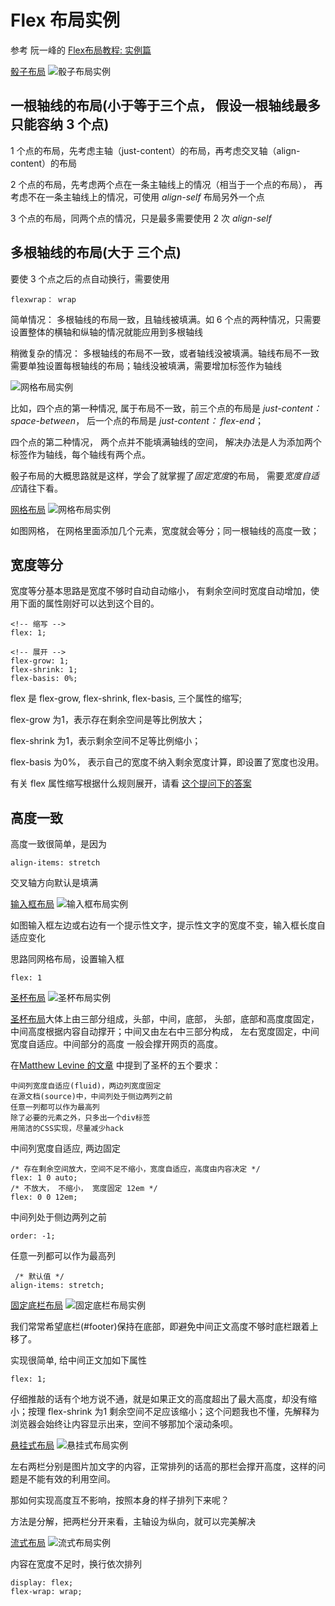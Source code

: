 # Flex 布局实例

参考 阮一峰的 [Flex布局教程: 实例篇](http://www.ruanyifeng.com/blog/2015/07/flex-examples.html)

[骰子布局](./demo/dice.html)
![骰子布局实例](./imgs/dice.png)  

## 一根轴线的布局(小于等于三个点， 假设一根轴线最多只能容纳 3 个点)

1 个点的布局，先考虑主轴（just-content）的布局，再考虑交叉轴（align-content）的布局

2 个点的布局，先考虑两个点在一条主轴线上的情况（相当于一个点的布局）， 再考虑不在一条主轴线上的情况，可使用 *align-self* 布局另外一个点

3 个点的布局，同两个点的情况，只是最多需要使用 2 次 *align-self*

## 多根轴线的布局(大于 三个点)

要使 3 个点之后的点自动换行，需要使用 
    
    flexwrap： wrap

简单情况： 多根轴线的布局一致，且轴线被填满。如 6 个点的两种情况，只需要设置整体的横轴和纵轴的情况就能应用到多根轴线

稍微复杂的情况： 多根轴线的布局不一致，或者轴线没被填满。轴线布局不一致需要单独设置每根轴线的布局；轴线没被填满，需要增加标签作为轴线

![网格布局实例](./imgs/dice-four.png)


比如，四个点的第一种情况, 属于布局不一致，前三个点的布局是 *just-content： space-between*， 后一个点的布局是 *just-content： flex-end*；

 四个点的第二种情况， 两个点并不能填满轴线的空间， 解决办法是人为添加两个标签作为轴线，每个轴线有两个点。


 骰子布局的大概思路就是这样，学会了就掌握了*固定宽度*的布局， 需要*宽度自适应*请往下看。

[网格布局](./demo/grid.html)
![网格布局实例](./imgs/grid.png)

如图网格， 在网格里面添加几个元素，宽度就会等分；同一根轴线的高度一致；

## 宽度等分

宽度等分基本思路是宽度不够时自动自动缩小， 有剩余空间时宽度自动增加，使用下面的属性刚好可以达到这个目的。
    
    <!-- 缩写 -->
    flex: 1;

    <!-- 展开 -->
    flex-grow: 1;
    flex-shrink: 1;
    flex-basis: 0%;

flex 是 flex-grow, flex-shrink, flex-basis, 三个属性的缩写; 

flex-grow 为1，表示存在剩余空间是等比例放大；

flex-shrink 为1，表示剩余空间不足等比例缩小；

flex-basis 为0%， 表示自己的宽度不纳入剩余宽度计算，即设置了宽度也没用。

有关 flex 属性缩写根据什么规则展开，请看 [这个提问下的答案](https://segmentfault.com/q/1010000004080910)

## 高度一致

高度一致很简单，是因为 

    align-items: stretch

交叉轴方向默认是填满


[输入框布局](./demo/input.html)
![输入框布局实例](./imgs/input.png)

如图输入框左边或右边有一个提示性文字，提示性文字的宽度不变，输入框长度自适应变化

思路同网格布局，设置输入框

    flex: 1


[圣杯布局](./demo/holy-grail.html)
![圣杯布局实例](./imgs/holy-grail.png)

[圣杯布局](https://en.wikipedia.org/wiki/Holy_grail_(web_design))大体上由三部分组成，头部，中间，底部，
头部，底部和高度度固定，中间高度根据内容自动撑开；中间又由左右中三部分构成， 左右宽度固定，中间宽度自适应。中间部分的高度
一般会撑开网页的高度。

在[Matthew Levine 的文章](https://alistapart.com/article/holygrail) 中提到了圣杯的五个要求：

    中间列宽度自适应(fluid)，两边列宽度固定
    在源文档(source)中，中间列处于侧边两列之前
    任意一列都可以作为最高列
    除了必要的元素之外，只多出一个div标签
    用简洁的CSS实现，尽量减少hack

中间列宽度自适应, 两边固定

    /* 存在剩余空间放大，空间不足不缩小，宽度自适应，高度由内容决定 */
    flex: 1 0 auto;
    /* 不放大， 不缩小， 宽度固定 12em */
    flex: 0 0 12em;

中间列处于侧边两列之前

    order: -1;

任意一列都可以作为最高列

     /* 默认值 */
    align-items: stretch;


[固定底栏布局](./demo/sticky-footer.html)
![固定底栏布局实例](./imgs/sticky-footer.png)

我们常常希望底栏(#footer)保持在底部，即避免中间正文高度不够时底栏跟着上移了。

实现很简单, 给中间正文加如下属性

    flex: 1;

仔细推敲的话有个地方说不通，就是如果正文的高度超出了最大高度，却没有缩小；按理 flex-shrink 为1 剩余空间不足应该缩小；这个问题我也不懂，先解释为浏览器会始终让内容显示出来，空间不够那加个滚动条呗。

[悬挂式布局](./demo/media-object.html)
![悬挂式布局实例](./imgs/media-object.png)

左右两栏分别是图片加文字的内容，正常排列的话高的那栏会撑开高度，这样的问题是不能有效的利用空间。

那如何实现高度互不影响，按照本身的样子排列下来呢？

方法是分解，把两栏分开来看，主轴设为纵向，就可以完美解决



[流式布局](./demo/flow.html)
![流式布局实例](./imgs/flow.png)

内容在宽度不足时，换行依次排列

    display: flex;
    flex-wrap: wrap;

